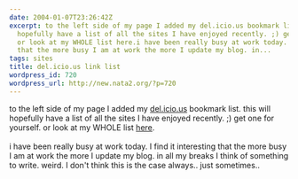 ```yaml
---
date: 2004-01-07T23:26:42Z
excerpt: to the left side of my page I added my del.icio.us bookmark list. this will
  hopefully have a list of all the sites I have enjoyed recently. ;) get one for yourself.
  or look at my WHOLE list here.i have been really busy at work today. I find it interesting
  that the more busy I am at work the more I update my blog. in...
tags: sites
title: del.icio.us link list
wordpress_id: 720
wordpress_url: http://new.nata2.org/?p=720
---
```


to the left side of my page I added my <a href="http://del.icio.us">del.icio.us</a> bookmark list. this will hopefully have a list of all the sites I have enjoyed recently. ;) get one for yourself. or look at my WHOLE list <a href="http://del.icio.us/nata2">here</a>.<br/><br/>i have been really busy at work today. I find it interesting that the more busy I am at work the more I update my blog. in all my breaks I think of something to write. weird. I don't think this is the case always.. just sometimes.. 
